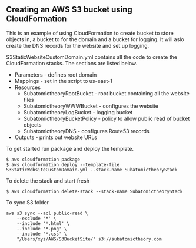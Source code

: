 ## Creating an AWS S3 bucket using CloudFormation

<!-- 
AWS S3 buckets can be configured to replicate all objects put in them to another bucket in a different region.
This is called ```Cross Region Replication```.

Why this is useful is that objects stored in a bucket are kept only in the region that they were created in.
Other regions may be able to access them if allowed but if a regional outage were to occur the contents of the buckets in that region may not be accessible.

Note that because S3 buckets have a global namespace it is not possible to have a bucket with the same name in 2 different regions.

Because of this it is useful to name a bucket with a suffix of the region that the bucket was created in.
Doing that allows you to have uniquely named buckets that differ in name by only the region making the functions accessing the contents easier to write and manage.
 -->
This is an example of using CloudFormation to create bucket to store objects in, a bucket to for the domain and a bucket for logging. It will aslo create the DNS records for the website and set up logging.

S3StaticWebsiteCustomDomain.yml contains all the code to create the CloudFormation stacks. The sections are listed below. 
 * Parameters - defines root domain
 * Mappings - set in the script to us-east-1
 * Resources
    * SubatomictheoryRootBucket - root bucket containing all the website files
    * SubatomictheoryWWWBucket - configures the website
    * SubatomictheoryLogBucket - logging bucket
    * SubatomictheoryBucketPolicy - policy to allow public read of bucket objects
    * SubatomictheoryDNS - configures Route53 records
 * Outputs - prints out website URLs

To get started run package and deploy the template.
```
$ aws cloudformation package
$ aws cloudformation deploy --template-file S3StaticWebsiteCustomDomain.yml --stack-name SubatomictheoryStack
```

To delete the stack and start fresh
```
$ aws cloudformation delete-stack --stack-name SubatomictheoryStack
```

To sync S3 folder
```
aws s3 sync --acl public-read \
    --exclude '*' \
    --include '*.html' \
    --include '*.png' \
    --include '*.css' \
    "/Users/xyz/AWS/S3BucketSite/" s3://subatomictheory.com
```